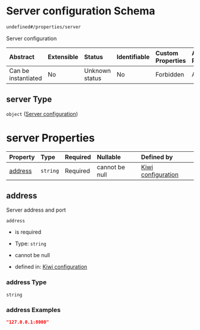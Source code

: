 # Server configuration Schema

```txt
undefined#/properties/server
```

Server configuration

| Abstract            | Extensible | Status         | Identifiable | Custom Properties | Additional Properties | Access Restrictions | Defined In                                                                      |
| :------------------ | :--------- | :------------- | :----------- | :---------------- | :-------------------- | :------------------ | :------------------------------------------------------------------------------ |
| Can be instantiated | No         | Unknown status | No           | Forbidden         | Allowed               | none                | [configuration.schema.json\*](configuration.schema.json "open original schema") |

## server Type

`object` ([Server configuration](configuration-properties-server-configuration.md))

# server Properties

| Property            | Type     | Required | Nullable       | Defined by                                                                                                                                  |
| :------------------ | :------- | :------- | :------------- | :------------------------------------------------------------------------------------------------------------------------------------------ |
| [address](#address) | `string` | Required | cannot be null | [Kiwi configuration](configuration-properties-server-configuration-properties-address.md "undefined#/properties/server/properties/address") |

## address

Server address and port

`address`

*   is required

*   Type: `string`

*   cannot be null

*   defined in: [Kiwi configuration](configuration-properties-server-configuration-properties-address.md "undefined#/properties/server/properties/address")

### address Type

`string`

### address Examples

```json
"127.0.0.1:8000"
```
